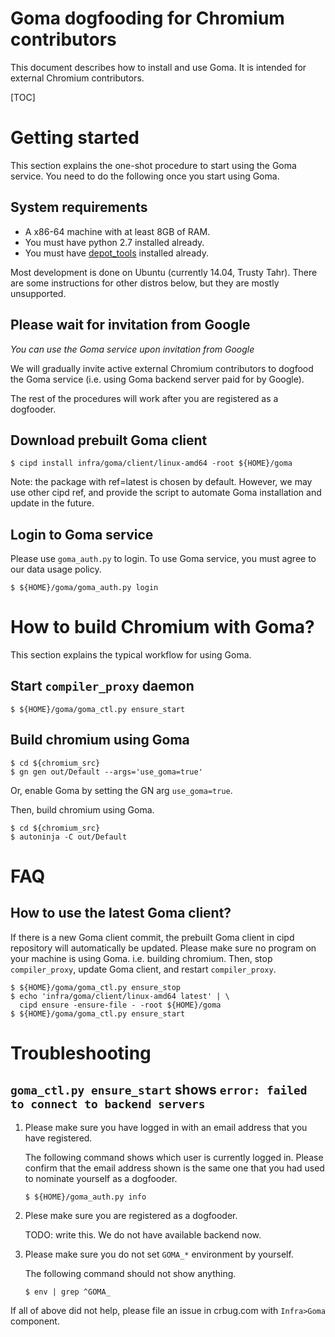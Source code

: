 # Goma dogfooding for Chromium contributors

This document describes how to install and use Goma.  It is intended for
external Chromium contributors.

[TOC]

# Getting started

This section explains the one-shot procedure to start using the Goma service.
You need to do the following once you start using Goma.

## System requirements

* A x86-64 machine with at least 8GB of RAM.
* You must have python 2.7 installed already.
* You must have [depot\_tools](https://chromium.googlesource.com/chromium/src/+/master/docs/linux_build_instructions.md#install) installed already.

Most development is done on Ubuntu (currently 14.04, Trusty Tahr).
There are some instructions for other distros below, but they are mostly
unsupported.

## Please wait for invitation from Google

*You can use the Goma service upon invitation from Google*

We will gradually invite active external Chromium contributors to dogfood
the Goma service (i.e. using Goma backend server paid for by Google).

The rest of the procedures will work after you are registered as a dogfooder.

## Download prebuilt Goma client

<!-- TODO: make the automated script available instead. -->

```shell
$ cipd install infra/goma/client/linux-amd64 -root ${HOME}/goma
```

Note:
the package with ref=latest is chosen by default. However, we may use other
cipd ref, and provide the script to automate Goma installation and update in
the future.

## Login to Goma service

Please use `goma_auth.py` to login. To use Goma service, you must agree
to our data usage policy.

```shell
$ ${HOME}/goma/goma_auth.py login
```

# How to build Chromium with Goma?

This section explains the typical workflow for using Goma.

## Start `compiler_proxy` daemon

```shell
$ ${HOME}/goma/goma_ctl.py ensure_start
```

## Build chromium using Goma

```shell
$ cd ${chromium_src}
$ gn gen out/Default --args='use_goma=true'
```
Or, enable Goma by setting the GN arg `use_goma=true`.

Then, build chromium using Goma.

```shell
$ cd ${chromium_src}
$ autoninja -C out/Default
```

# FAQ

## How to use the latest Goma client?

If there is a new Goma client commit, the prebuilt Goma client in cipd
repository will automatically be updated.
Please make sure no program on your machine is using Goma. i.e. building
chromium.  Then, stop `compiler_proxy`, update Goma client, and restart
`compiler_proxy`.

```shell
$ ${HOME}/goma/goma_ctl.py ensure_stop
$ echo 'infra/goma/client/linux-amd64 latest' | \
  cipd ensure -ensure-file - -root ${HOME}/goma
$ ${HOME}/goma/goma_ctl.py ensure_start
```

# Troubleshooting

## `goma_ctl.py ensure_start` shows `error: failed to connect to backend servers`

1. Please make sure you have logged in with an email address that you have
   registered.

   The following command shows which user is currently logged in. Please confirm
   that the email address shown is the same one that you had used to nominate
   yourself as a dogfooder.

   ```shell
   $ ${HOME}/goma_auth.py info
   ```

1. Plese make sure you are registered as a dogfooder.

   TODO: write this.  We do not have available backend now.

1. Please make sure you do not set `GOMA_*` environment by yourself.

   The following command should not show anything.

   ```shell
   $ env | grep ^GOMA_
   ```

If all of above did not help, please file an issue in crbug.com
with `Infra>Goma` component.
